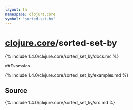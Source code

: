 ```yaml
---
layout: fn
namespace: clojure.core
symbol: "sorted-set-by"
---
```


# [clojure.core](../)/sorted-set-by

{% include 1.4.0/clojure.core/sorted_set_by/docs.md %}

##Examples

{% include 1.4.0/clojure.core/sorted_set_by/examples.md %}
## Source
{% include 1.4.0/clojure.core/sorted_set_by/src.md %}

